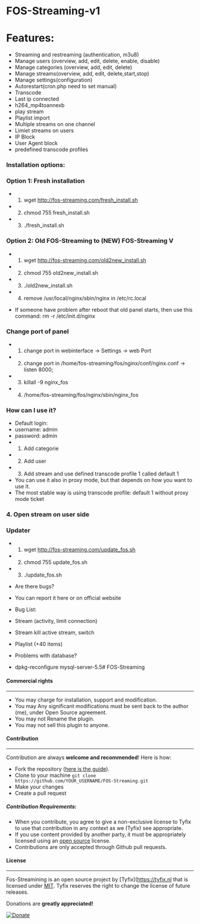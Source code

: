 # FOS-Streaming-v1
# Features: 
- Streaming and restreaming (authentication, m3u8)
- Manage users (overview, add, edit, delete, enable, disable)
- Manage categories (overview, add, edit, delete)
- Manage streams(overview, add, edit, delete,start,stop)
- Manage settings(configuration)
- Autorestart(cron.php need to set manual)
- Transcode
- Last ip connected
- h264_mp4toannexb
- play stream
- Playlist import
- Multiple streams on one channel
- Limiet streams on users
- IP Block
- User Agent block
- predefined transcode profiles


### Installation options:
### Option 1: Fresh installation
- 1. wget http://fos-streaming.com/fresh_install.sh
- 2. chmod 755 fresh_install.sh
- 3. ./fresh_install.sh

### Option 2: Old FOS-Streaming to (NEW) FOS-Streaming V
- 1. wget http://fos-streaming.com/old2new_install.sh
- 2. chmod 755 old2new_install.sh
- 3. ./old2new_install.sh
- 4. remove /usr/local/nginx/sbin/nginx in /etc/rc.local

- If someone have problem after reboot that old panel starts, then use this command: rm -r /etc/init.d/nginx

### Change port of panel
- 1. change port in webinterface -> Settings -> web Port
- 2. change port in /home/fos-streaming/fos/nginx/conf/nginx.conf -> listen 8000;
- 3. killall -9 nginx_fos
- 4. /home/fos-streaming/fos/nginx/sbin/nginx_fos

### How can I use it?
- Default login:
- username: admin
- password: admin
- 1. Add categorie
- 2. Add user
- 3. Add stream and use defined transcode profile 1 called default 1
- You can use it also in proxy mode, but that depends on how you want to use it.
- The most stable way is using transcode profile: default 1 without proxy mode ticket

### 4. Open stream on user side

### Updater
- 1. wget http://fos-streaming.com/update_fos.sh
- 2. chmod 755 update_fos.sh
- 3. ./update_fos.sh

- Are there bugs?
- You can report it here or on official website

- Bug List:
- Stream (activity, limit connection)
- Stream kill active stream, switch
- Playlist (+40 items) 

- Problems with database?
- dpkg-reconfigure mysql-server-5.5# FOS-Streaming


#### Commercial rights
------------
- You may charge for installation, support and modification.
- You may Any significant modifications must be sent back to the author (me), under Open Source agreement.
- You may not Rename the plugin.
- You may not sell this plugin to anyone.

#### Contribution
------------
Contribution are always **welcome and recommended**! Here is how:

- Fork the repository ([here is the guide](https://help.github.com/articles/fork-a-repo/)).
- Clone to your machine ```git clone https://github.com/YOUR_USERNAME/FOS-Streaming.git```
- Make your changes
- Create a pull request

##### Contribution Requirements:

- When you contribute, you agree to give a non-exclusive license to Tyfix to use that contribution in any context as we (Tyfix) see appropriate.
- If you use content provided by another party, it must be appropriately licensed using an [open source](http://opensource.org/licenses) license.
- Contributions are only accepted through Github pull requests.

#### License
-------
Fos-Streamining is an open source project by [Tyfix](https://tyfix.nl that is licensed under [MIT](http://opensource.org/licenses/MIT). Tyfix
reserves the right to change the license of future releases.


Donations are **greatly appreciated!**

[![Donate](https://www.paypalobjects.com/en_US/i/btn/btn_donateCC_LG.gif "Tyfix ")](https://www.paypal.com/cgi-bin/webscr?cmd=_s-xclick&hosted_button_id=6ATJFKYPFY65W "Donate")
